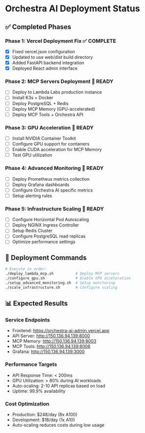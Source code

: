 # Orchestra AI Deployment Status

## ✅ Completed Phases

### Phase 1: Vercel Deployment Fix ✅ COMPLETE
- [x] Fixed vercel.json configuration
- [x] Updated to use web/dist build directory
- [x] Added FastAPI backend integration
- [x] Deployed React admin interface

### Phase 2: MCP Servers Deployment 🔄 READY
- [ ] Deploy to Lambda Labs production instance
- [ ] Install K3s + Docker
- [ ] Deploy PostgreSQL + Redis
- [ ] Deploy MCP Memory (GPU-accelerated)
- [ ] Deploy MCP Tools + Orchestra API

### Phase 3: GPU Acceleration 🔄 READY
- [ ] Install NVIDIA Container Toolkit
- [ ] Configure GPU support for containers
- [ ] Enable CUDA acceleration for MCP Memory
- [ ] Test GPU utilization

### Phase 4: Advanced Monitoring 🔄 READY
- [ ] Deploy Prometheus metrics collection
- [ ] Deploy Grafana dashboards
- [ ] Configure Orchestra AI specific metrics
- [ ] Setup alerting rules

### Phase 5: Infrastructure Scaling 🔄 READY
- [ ] Configure Horizontal Pod Autoscaling
- [ ] Deploy NGINX Ingress Controller
- [ ] Setup Redis Cluster
- [ ] Configure PostgreSQL read replicas
- [ ] Optimize performance settings

## 🎯 Deployment Commands

```bash
# Execute in order:
./deploy_lambda_mcp.sh          # Deploy MCP servers
./configure_gpu.sh              # Enable GPU acceleration
./setup_advanced_monitoring.sh  # Setup monitoring
./scale_infrastructure.sh       # Configure scaling
```

## 📊 Expected Results

### Service Endpoints
- Frontend: https://orchestra-ai-admin.vercel.app
- API Server: http://150.136.94.139:8000
- MCP Memory: http://150.136.94.139:8003
- MCP Tools: http://150.136.94.139:8006
- Grafana: http://150.136.94.139:3000

### Performance Targets
- API Response Time: < 200ms
- GPU Utilization: > 80% during AI workloads
- Auto-scaling: 2-10 API replicas based on load
- Uptime: 99.9% availability

### Cost Optimization
- Production: $248/day (8x A100)
- Development: $18/day (1x A10)
- Auto-scaling reduces costs during low usage

